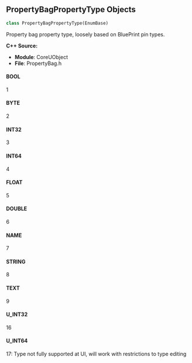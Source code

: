## PropertyBagPropertyType Objects

```python
class PropertyBagPropertyType(EnumBase)
```

Property bag property type, loosely based on BluePrint pin types.

**C++ Source:**

- **Module**: CoreUObject
- **File**: PropertyBag.h

<a id="unreal.PropertyBagPropertyType.BOOL"></a>

#### BOOL

1

<a id="unreal.PropertyBagPropertyType.BYTE"></a>

#### BYTE

2

<a id="unreal.PropertyBagPropertyType.INT32"></a>

#### INT32

3

<a id="unreal.PropertyBagPropertyType.INT64"></a>

#### INT64

4

<a id="unreal.PropertyBagPropertyType.FLOAT"></a>

#### FLOAT

5

<a id="unreal.PropertyBagPropertyType.DOUBLE"></a>

#### DOUBLE

6

<a id="unreal.PropertyBagPropertyType.NAME"></a>

#### NAME

7

<a id="unreal.PropertyBagPropertyType.STRING"></a>

#### STRING

8

<a id="unreal.PropertyBagPropertyType.TEXT"></a>

#### TEXT

9

<a id="unreal.PropertyBagPropertyType.U_INT32"></a>

#### U_INT32

16

<a id="unreal.PropertyBagPropertyType.U_INT64"></a>

#### U_INT64

17: Type not fully supported at UI, will work with restrictions to type editing

<a id="unreal.PropertyBagContainerType"></a>